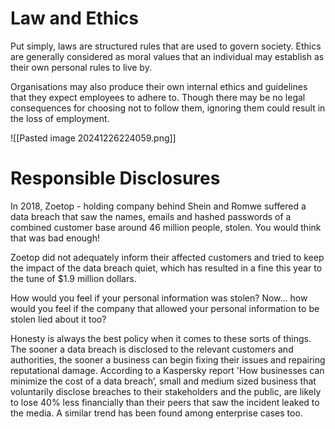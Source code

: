 # Law and Ethics 

Put simply, laws are structured rules that are used to govern society. Ethics are generally considered as moral values that an individual may establish as their own personal rules to live by.  
  
Organisations may also produce their own internal ethics and guidelines that they expect employees to adhere to. Though there may be no legal consequences for choosing not to follow them, ignoring them could result in the loss of employment.

![[Pasted image 20241226224059.png]]

# Responsible Disclosures

In 2018, Zoetop - holding company behind Shein and Romwe suffered a data breach that saw the names, emails and hashed passwords of a combined customer base around 46 million people, stolen. You would think that was bad enough!  
  
Zoetop did not adequately inform their affected customers and tried to keep the impact of the data breach quiet, which has resulted in a fine this year to the tune of $1.9 million dollars.  
  
How would you feel if your personal information was stolen? Now... how would you feel if the company that allowed your personal information to be stolen lied about it too?  
  
Honesty is always the best policy when it comes to these sorts of things. The sooner a data breach is disclosed to the relevant customers and authorities, the sooner a business can begin fixing their issues and repairing reputational damage. According to a Kaspersky report 'How businesses can minimize the cost of a data breach’, small and medium sized business that voluntarily disclose breaches to their stakeholders and the public, are likely to lose 40% less financially than their peers that saw the incident leaked to the media. A similar trend has been found among enterprise cases too.
